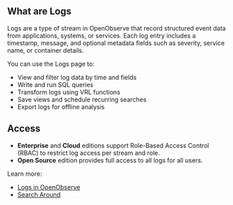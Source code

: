 ## What are Logs
Logs are a type of stream in OpenObserve that record structured event data from applications, systems, or services. Each log entry includes a timestamp, message, and optional metadata fields such as severity, service name, or container details.

You can use the Logs page to:

- View and filter log data by time and fields
- Write and run SQL queries
- Transform logs using VRL functions
- Save views and schedule recurring searches
- Export logs for offline analysis

## Access

- **Enterprise** and **Cloud** editions support Role-Based Access Control (RBAC) to restrict log access per stream and role.
- **Open Source** edition provides full access to all logs for all users.

Learn more:

- [Logs in OpenObserve](logs.md)
- [Search Around](search-around.md)